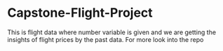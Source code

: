 # Capstone-Flight-Project
This is flight data where number variable is given and we are getting the insights of flight prices by the past data. For more look into the repo
